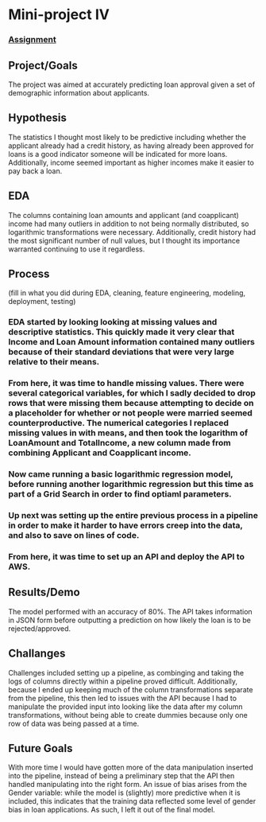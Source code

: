 # Mini-project IV

### [Assignment](assignment.md)

## Project/Goals
The project was aimed at accurately predicting loan approval given a set of demographic information about applicants.

## Hypothesis
The statistics I thought most likely to be predictive including whether the applicant already had a credit history, as having already been approved for loans is a good indicator someone will be indicated for more loans. Additionally, income seemed important as higher incomes make it easier to pay back a loan.

## EDA 
The columns containing loan amounts and applicant (and coapplicant) income had many outliers in addition to not being normally distributed, so logarithmic transformations were necessary. Additionally, credit history had the most significant number of null values, but I thought its importance warranted continuing to use it regardless.

## Process
(fill in what you did during EDA, cleaning, feature engineering, modeling, deployment, testing)
### EDA started by looking looking at missing values and descriptive statistics. This quickly made it very clear that Income and Loan Amount information contained many outliers because of their standard deviations that were very large relative to their means.
### From here, it was time to handle missing values. There were several categorical variables, for which I sadly decided to drop rows that were missing them because attempting to decide on a placeholder for whether or not people were married seemed counterproductive. The numerical categories I replaced missing values in with means, and then took the logarithm of LoanAmount and TotalIncome, a new column made from combining Applicant and Coapplicant income.
### Now came running a basic logarithmic regression model, before running another logarithmic regression but this time as part of a Grid Search in order to find optiaml parameters. 
### Up next was setting up the entire previous process in a pipeline in order to make it harder to have errors creep into the data, and also to save on lines of code.
### From here, it was time to set up an API and deploy the API to AWS.

## Results/Demo
The model performed with an accuracy of 80%. The API takes information in JSON form before outputting a prediction on how likely the loan is to be rejected/approved.

## Challanges 
Challenges included setting up a pipeline, as combinging and taking the logs of columns directly within a pipeline proved difficult. Additionally, because I ended up keeping much of the column transformations separate from the pipeline, this then led to issues with the API because I had to manipulate the provided input into looking like the data after my column transformations, without being able to create dummies because only one row of data was being passed at a time.

## Future Goals
With more time I would have gotten more of the data manipulation inserted into the pipeline, instead of being a preliminary step that the API then handled manipulating into the right form. An issue of bias arises from the Gender variable: while the model is (slightly) more predictive when it is included, this indicates that the training data reflected some level of gender bias in loan applications. As such, I left it out of the final model.
